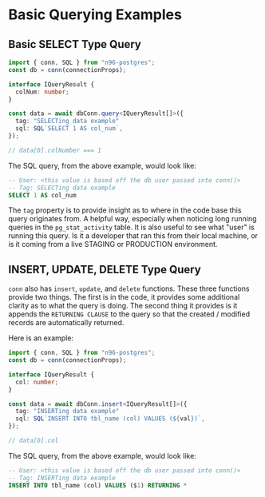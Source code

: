 # Basic Querying Examples

## Basic SELECT Type Query

```TypeScript
import { conn, SQL } from "n96-postgres";
const db = conn(connectionProps);

interface IQueryResult {
  colNum: number;
}

const data = await dbConn.query<IQueryResult[]>({
  tag: "SELECTing data example"
  sql: SQL`SELECT 1 AS col_num`,
});

// data[0].colNumber === 1
```

The SQL query, from the above example, would look like:

```SQL
-- User: <this value is based off the db user passed into conn()>
-- Tag: SELECTing data example
SELECT 1 AS col_num
```

The `tag` property is to provide insight as to where in the code base this query originates from. A helpful way, especially when noticing long running queries in the `pg_stat_activity` table. It is also useful to see what "user" is running this query. Is it a developer that ran this from their local machine, or is it coming from a live STAGING or PRODUCTION environment.

## INSERT, UPDATE, DELETE Type Query

`conn` also has `insert`, `update`, and `delete` functions. These three functions provide two things. The first is in the code, it provides some additional clarity as to what the query is doing. The second thing it provides is it appends the `RETURNING CLAUSE` to the query so that the created / modified records are automatically returned.

Here is an example:

```TypeScript
import { conn, SQL } from "n96-postgres";
const db = conn(connectionProps);

interface IQueryResult {
  col: number;
}

const data = await dbConn.insert<IQueryResult[]>({
  tag: "INSERTing data example"
  sql: SQL`INSERT INTO tbl_name (col) VALUES (${val})`,
});

// data[0].col
```

The SQL query, from the above example, would look like:

```SQL
-- User: <this value is based off the db user passed into conn()>
-- Tag: INSERTing data example
INSERT INTO tbl_name (col) VALUES ($1) RETURNING *
```
